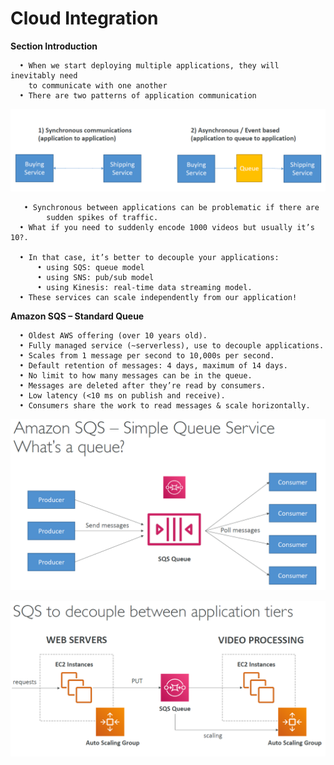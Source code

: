 # Cloud Integration

  **Section Introduction**
  
      • When we start deploying multiple applications, they will inevitably need
        to communicate with one another
      • There are two patterns of application communication
      
   ![communication_method](https://github.com/mnadarsh/AWS/blob/master/Images/communication_method.PNG "communication_method")
   
       • Synchronous between applications can be problematic if there are
            sudden spikes of traffic.
      • What if you need to suddenly encode 1000 videos but usually it’s 10?.
      
      • In that case, it’s better to decouple your applications:
          • using SQS: queue model
          • using SNS: pub/sub model
          • using Kinesis: real-time data streaming model.
      • These services can scale independently from our application!
      
 **Amazon SQS – Standard Queue**
 
      • Oldest AWS offering (over 10 years old).
      • Fully managed service (~serverless), use to decouple applications.
      • Scales from 1 message per second to 10,000s per second.
      • Default retention of messages: 4 days, maximum of 14 days.
      • No limit to how many messages can be in the queue.
      • Messages are deleted after they’re read by consumers.
      • Low latency (<10 ms on publish and receive).
      • Consumers share the work to read messages & scale horizontally.

  ![sqs](https://github.com/mnadarsh/AWS/blob/master/Images/sqs.PNG "sqs")
  
  ![sqs_decouple](https://github.com/mnadarsh/AWS/blob/master/Images/sqs_decouple.PNG "sqs")
